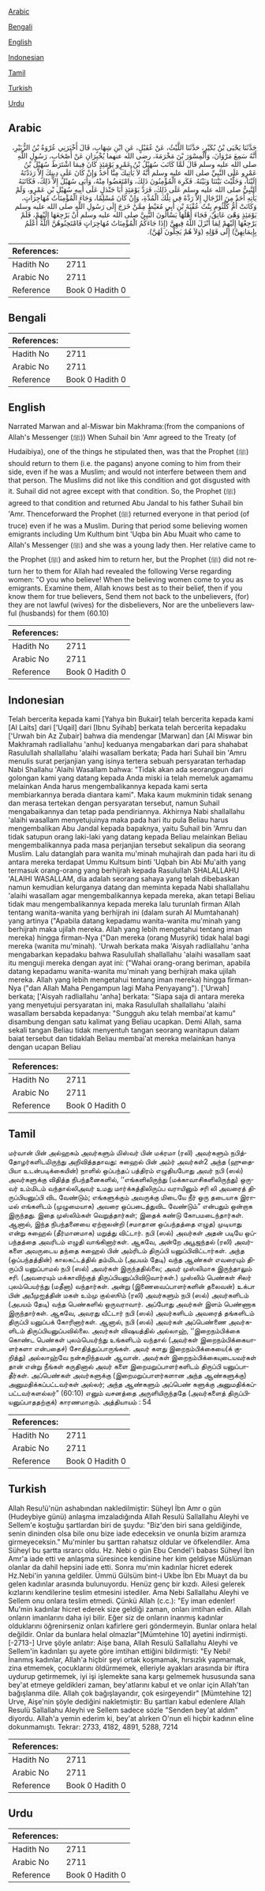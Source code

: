 [Arabic](#arabic)

[Bengali](#bengali)

[English](#english)

[Indonesian](#indonesian)

[Tamil](#tamil)

[Turkish](#turkish)

[Urdu](#urdu)

## Arabic


<div dir="rtl" lang="ar" style={{fontSize:'larger',backgroundColor:'#f8f9fa',padding:20}}>
حَدَّثَنَا يَحْيَى بْنُ بُكَيْرٍ، حَدَّثَنَا اللَّيْثُ، عَنْ عُقَيْلٍ، عَنِ ابْنِ شِهَابٍ، قَالَ أَخْبَرَنِي عُرْوَةُ بْنُ الزُّبَيْرِ، أَنَّهُ سَمِعَ مَرْوَانَ، وَالْمِسْوَرَ بْنَ مَخْرَمَةَ، رضى الله عنهما يُخْبِرَانِ عَنْ أَصْحَابِ، رَسُولِ اللَّهِ صلى الله عليه وسلم قَالَ لَمَّا كَاتَبَ سُهَيْلُ بْنُ عَمْرٍو يَوْمَئِذٍ كَانَ فِيمَا اشْتَرَطَ سُهَيْلُ بْنُ عَمْرٍو عَلَى النَّبِيِّ صلى الله عليه وسلم أَنَّهُ لاَ يَأْتِيكَ مِنَّا أَحَدٌ وَإِنْ كَانَ عَلَى دِينِكَ إِلاَّ رَدَدْتَهُ إِلَيْنَا، وَخَلَّيْتَ بَيْنَنَا وَبَيْنَهُ‏.‏ فَكَرِهَ الْمُؤْمِنُونَ ذَلِكَ، وَامْتَعَضُوا مِنْهُ، وَأَبَى سُهَيْلٌ إِلاَّ ذَلِكَ، فَكَاتَبَهُ النَّبِيُّ صلى الله عليه وسلم عَلَى ذَلِكَ، فَرَدَّ يَوْمَئِذٍ أَبَا جَنْدَلٍ عَلَى أَبِيهِ سُهَيْلِ بْنِ عَمْرٍو، وَلَمْ يَأْتِهِ أَحَدٌ مِنَ الرِّجَالِ إِلاَّ رَدَّهُ فِي تِلْكَ الْمُدَّةِ، وَإِنْ كَانَ مُسْلِمًا، وَجَاءَ الْمُؤْمِنَاتُ مُهَاجِرَاتٍ، وَكَانَتْ أُمُّ كُلْثُومٍ بِنْتُ عُقْبَةَ بْنِ أَبِي مُعَيْطٍ مِمَّنْ خَرَجَ إِلَى رَسُولِ اللَّهِ صلى الله عليه وسلم يَوْمَئِذٍ وَهْىَ عَاتِقٌ، فَجَاءَ أَهْلُهَا يَسْأَلُونَ النَّبِيَّ صلى الله عليه وسلم أَنْ يَرْجِعَهَا إِلَيْهِمْ، فَلَمْ يَرْجِعْهَا إِلَيْهِمْ لِمَا أَنْزَلَ اللَّهُ فِيهِنَّ ‏(‏إِذَا جَاءَكُمُ الْمُؤْمِنَاتُ مُهَاجِرَاتٍ فَامْتَحِنُوهُنَّ اللَّهُ أَعْلَمُ بِإِيمَانِهِنَّ‏)‏ إِلَى قَوْلِهِ ‏(‏وَلاَ هُمْ يَحِلُّونَ لَهُنَّ‏)‏‏.‏
</div>
<div style={{backgroundColor:'#f8f9fa',padding:20, marginBottom: 10}}><table> <thead> <tr> <th>References:</th> <th></th> </tr> </thead> <tbody><tr><td>Hadith No</td><td>2711</td></tr><tr><td>Arabic No</td><td>2711</td></tr><tr><td>Reference</td><td>Book 0 Hadith 0</td></tr></tbody></table></div>

## Bengali


<div dir="ltr" lang="bn" style={{fontSize:'larger',backgroundColor:'#f8f9fa',padding:20}}>

</div>
<div style={{backgroundColor:'#f8f9fa',padding:20, marginBottom: 10}}><table> <thead> <tr> <th>References:</th> <th></th> </tr> </thead> <tbody><tr><td>Hadith No</td><td>2711</td></tr><tr><td>Arabic No</td><td>2711</td></tr><tr><td>Reference</td><td>Book 0 Hadith 0</td></tr></tbody></table></div>

## English


<div dir="ltr" lang="en" style={{fontSize:'larger',backgroundColor:'#f8f9fa',padding:20}}>
Narrated Marwan and al-Miswar bin Makhrama:(from the companions of Allah's Messenger (ﷺ)) When Suhail bin 'Amr agreed to the Treaty (of Hudaibiya), one of the things he stipulated then, was that the Prophet (ﷺ) should return to them (i.e. the pagans) anyone coming to him from their side, even if he was a Muslim; and would not interfere between them and that person. The Muslims did not like this condition and got disgusted with it. Suhail did not agree except with that condition. So, the Prophet (ﷺ) agreed to that condition and returned Abu Jandal to his father Suhail bin 'Amr. Thenceforward the Prophet (ﷺ) returned everyone in that period (of truce) even if he was a Muslim. During that period some believing women emigrants including Um Kulthum bint 'Uqba bin Abu Muait who came to Allah's Messenger (ﷺ) and she was a young lady then. Her relative came to the Prophet (ﷺ) and asked him to return her, but the Prophet (ﷺ) did not return her to them for Allah had revealed the following Verse regarding women: "O you who believe! When the believing women come to you as emigrants. Examine them, Allah knows best as to their belief, then if you know them for true believers, Send them not back to the unbelievers, (for) they are not lawful (wives) for the disbelievers, Nor are the unbelievers lawful (husbands) for them (60.10)
</div>
<div style={{backgroundColor:'#f8f9fa',padding:20, marginBottom: 10}}><table> <thead> <tr> <th>References:</th> <th></th> </tr> </thead> <tbody><tr><td>Hadith No</td><td>2711</td></tr><tr><td>Arabic No</td><td>2711</td></tr><tr><td>Reference</td><td>Book 0 Hadith 0</td></tr></tbody></table></div>

## Indonesian


<div dir="ltr" lang="id" style={{fontSize:'larger',backgroundColor:'#f8f9fa',padding:20}}>
Telah bercerita kepada kami [Yahya bin Bukair] telah bercerita kepada kami [Al Laits] dari ['Uqail] dari [Ibnu Syihab] berkata telah bercerita kepadaku ['Urwah bin Az Zubair] bahwa dia mendengar [Marwan] dan [Al Miswar bin Makhramah radliallahu 'anhu] keduanya mengabarkan dari para shahabat Rasulullah shallallahu 'alaihi wasallam berkata; Pada hari Suhail bin 'Amru menulis surat perjanjian yang isinya tertera sebuah persyaratan terhadap Nabi Shallahu 'Alaihi Wasallam bahwa: "Tidak akan ada seorangpun dari golongan kami yang datang kepada Anda miski ia telah memeluk agamamu melainkan Anda harus mengembalikannya kepada kami serta membiarkannya berada diantara kami". Maka kaum mukminin tidak senang dan merasa tertekan dengan persyaratan tersebut, namun Suhail mengabaikannya dan tetap pada pendiriannya. Akhirnya Nabi shallallahu 'alaihi wasallam menyetujuinya maka pada hari itu pula Beliau harus mengembalikan Abu Jandal kepada bapaknya, yaitu Suhail bin 'Amru dan tidak satupun orang laki-laki yang datang kepada Beliau melainkan Beliau mengembalikannya pada masa perjanjian tersebut sekalipun dia seorang Muslim. Lalu datanglah para wanita mu'minah muhajirah dan pada hari itu di antara mereka terdapat Ummu Kultsum binti 'Uqbah bin Abi Mu'aith yang termasuk orang-orang yang berhijrah kepada Rasulullah SHALALLAHU 'ALAIHI WASALLAM, dia adalah seorang sahaya yang telah dibebaskan namun kemudian kelurganya datang dan meminta kepada Nabi shallallahu 'alaihi wasallam agar mengembalikannya kepada mereka, akan tetapi Beliau tidak mau mengembalikannya kepada mereka lalu turunlah firman Allah tentang wanita-wanita yang berhijrah ini (dalam surah Al Mumtahanah) yang artinya ("Apabila datang kepadamu wanita-wanita mu'minah yang berhijrah maka ujilah mereka. Allah yang lebih mengetahui tentang iman mereka) hingga firman-Nya ("Dan mereka (orang Musyrik) tidak halal bagi mereka (wanita mu'minah). 'Urwah berkata maka 'Aisyah radliallahu 'anha mengabarkan kepadaku bahwa Rasulullah shallallahu 'alaihi wasallam saat itu menguji mereka dengan ayat ini: ("Wahai orang-orang beriman, apabila datang kepadamu wanita-wanita mu'minah yang berhijrah maka ujilah mereka. Allah yang lebih mengetahui tentang iman mereka) hingga firman-Nya ("dan Allah Maha Pengampun lagi Maha Penyayang"). ['Urwah] berkata; ['Aisyah radliallahu 'anha] berkata: "Siapa saja di antara mereka yang menyetujui persyaratan ini, maka Rasulullah shallallahu 'alaihi wasallam bersabda kepadanya: "Sungguh aku telah membai'at kamu" disambung dengan satu kalimat yang Beliau ucapkan. Demi Allah, sama sekali tangan Beliau tidak menyentuh tangan seorang wanitapun dalam baiat tersebut dan tidaklah Beliau membai'at mereka melainkan hanya dengan ucapan Beliau
</div>
<div style={{backgroundColor:'#f8f9fa',padding:20, marginBottom: 10}}><table> <thead> <tr> <th>References:</th> <th></th> </tr> </thead> <tbody><tr><td>Hadith No</td><td>2711</td></tr><tr><td>Arabic No</td><td>2711</td></tr><tr><td>Reference</td><td>Book 0 Hadith 0</td></tr></tbody></table></div>

## Tamil


<div dir="ltr" lang="ta" style={{fontSize:'larger',backgroundColor:'#f8f9fa',padding:20}}>
மர்வான் பின் அல்ஹகம் அவர்களும் மிஸ்வர் பின் மக்ரமா (ரலி) அவர்களும் நபித்தோழர்களிடமிருந்து அறிவித்ததாவது: சுஹைல் பின் அம்ர் அவர்கள்2 அந்த (ஹுதைபியா உடன்படிக்கையின்) நாளில் ஒப்பந்தப் பத்திரம் எழுதியபோது அவர் நபி (ஸல்) அவர்களுக்கு விதித்த நிபந்தனைகளில், ‘‘எங்களிலிருந்து (மக்காவாசிகளிலிருந்து) ஒருவர் உம்மிடம் வந்தால்லிஅவர் உமது மார்க்கத்திலிருப்ப வராயினும் சரி லி அவரைத் திருப்பியனுப்பி விட வேண்டும்; எங்களுக்கும் அவருக்கு மிடையே நீர் ஒரு தடையாக இராமல் எங்களிடம் (முழுமையாக) அவரை ஒப்படைத்துவிட வேண்டும்” என்பதும் ஒன்றாக இருந்தது. இதை முஸ்லிம்கள் வெறுத்தார்கள்; இதைக் கண்டு கோபமடைந்தார்கள். ஆனால், இந்த நிபந்தனையை ஏற்றாலன்றி (சமாதான ஒப்பந்தத்தை எழுத) முடியாது என்று சுஹைல் (தீர்மானமாக) மறுத்து விட்டார். நபி (ஸல்) அவர்கள் அதன் படியே ஒப்பந்தத்தை அவரிடம் எழுதி வாங்கினார்கள். ஆகவே, அன்றே அபூஜந்தல் (ரலி) அவர்களை அவருடைய தந்தை சுஹைல் பின் அம்ரிடம் திருப்பி யனுப்பிவிட்டார்கள். அந்த (ஒப்பந்தத்தின்) காலகட்டத்தில் தம்மிடம் (அபயம் தேடி) வந்த ஆண்கள் எவரையும் திருப்பி யனுப்பாமல் நபி (ஸல்) அவர்கள் இருந்ததில்லை; அவர் முஸ்லிமாக இருந்தாலும் சரி. (அவரையும் மக்காவிற்குத் திருப்பியனுப்பிவிடுவார்கள்.) முஸ்லிம் பெண்கள் சிலர் புலம்பெயர்ந்து (மதீனா) வந்தார்கள். அன்று (இணைவைப்பாளர்களின் தலைவன்) உக்பா பின் அபீமுஐத்தின் மகள் உம்மு குல்ஸூம் (ரலி) அவர்களும் நபி (ஸல்) அவர்களிடம் (அபயம் தேடி) வந்த பெண்களில் ஒருவராவார். அப்போது அவர்கள் இளம் பெண்ணாக இருந்தார்கள். ஆகவே, அவரது வீட்டார் நபி (ஸல்) அவர்களிடம் அவரைத் தங்களிடம் திருப்பி யனுப்பக் கோரினார்கள். ஆனால், நபி (ஸல்) அவர்கள் அப்பெண்ணை அவர்களிடம் திருப்பியனுப்பவில்லை. அவர்கள் விஷயத்தில் அல்லாஹ், ‘‘இறைநம்பிக்கை கொண்ட பெண்கள் புலம்பெயர்ந்து உங்களிடம் வந்தால் (அவர்கள் இறைநம்பிக்கையாளர்களா என்பதைச்) சோதித்துப்பாருங்கள். அவர் களது இறைநம்பிக்கையை(க் குறித்து) அல்லாஹ்வே நன்கறிந்தவன் ஆவான். அவர்கள் இறைநம்பிக்கையுடையவர்கள் தான் என்று நீங்கள் கருதினால் அவர் களை இறைமறுப்பாளர்களிடம் திருப்பி யனுப்பாதீர்கள். அப்பெண்கள் அவர்களுக்கு (இறைமறுப்பாளர்களான அந்த ஆண்களுக்கு) அனுமதிக்கப்பட்டவர்கள் அல்லர்; அந்த ஆண்களும் அப்பெண் களுக்கு அனுமதிக்கப்பட்டவர்களல்லர்” (60:10) எனும் வசனத்தை அருளியிருந்ததே (அவர்களைத் திருப்பியனுப்பாததற்குக்) காரணமாகும். அத்தியாயம் : 54
</div>
<div style={{backgroundColor:'#f8f9fa',padding:20, marginBottom: 10}}><table> <thead> <tr> <th>References:</th> <th></th> </tr> </thead> <tbody><tr><td>Hadith No</td><td>2711</td></tr><tr><td>Arabic No</td><td>2711</td></tr><tr><td>Reference</td><td>Book 0 Hadith 0</td></tr></tbody></table></div>

## Turkish


<div dir="ltr" lang="tr" style={{fontSize:'larger',backgroundColor:'#f8f9fa',padding:20}}>
Allah Resu!ü'nün ashabından nakledilmiştir: Süheyl İbn Amr o gün (Hudeybiye günü) anlaşma imzaladığında Allah Resulü Sallallahu Aleyhi ve Sellem'e koştuğu şartlardan biri de şuydu: "Biz'den biri sana geldiğinde, senin dininden olsa bile onu bize iade edeceksin ve onunla bizim aramıza girmeyeceksin." Mu'minler bu şarttan rahatsız oldular ve öfkelendiler. Ama Süheyl bu şartta ısrarcı oldu. Hz. Nebi o gün Ebu Cendel'i babası Süheyl İbn Amr'a iade etti ve anlaşma süresince kendisine her kim geldiyse Müslüman olanlar da dahil hepsini iade etti. Sonra mu'min kadınlar hicret ederek Hz.Nebi'in yanına geldiler. Ümmü Gülsüm bint-i Ukbe İbn Ebı Muayt da bu gelen kadınlar arasında bulunuyordu. Henüz genç bir kızdı. Ailesi gelerek kızlarını kendilerine teslim etmesini istediler. Ama Nebi Sallallahu Aleyhi ve Sellem onu onlara teslim etmedi. Çünkü Allah (c.c.): "Ey iman edenler! Mu'min kadınlar hicret ederek size geldiği zaman, onları imtihan edin. Allah onların imanlarını daha iyi bilir. Eğer siz de onların inanmış kadınlar olduklarını öğrenirseniz onları kafirlere geri göndermeyin. Bunlar onlara helal değildir. Onlar da bunlara helal olmazlar"[Mümtehine 10] ayetini indirmişti. [-2713-] Urve şöyle anlatır: Aişe bana, Allah Resulü Sallallahu Aleyhi ve Sellem'in kadınları şu ayete göre imtihan ettiğini bildirmişti: "Ey Nebi! İnanmış kadınlar, Allah'a hiçbir şeyi ortak koşmamak, hırsızlık yapmamak, zina etmemek, çocuklarını öldürmemek, elleriyle ayakları arasında bir iftira uydurup getirmemek, iyi işi işlemekte sana karşı gelmemek hususunda sana bey'at etmeye geldikleri zaman, bey'atlarını kabul et ve onlar için Allah'tan bağışlanma dile. Allah çok bağışlayandır, çok esirgeyendir" [Mümtehine 12] Urve, Aişe'nin şöyle dediğini nakletmiştir: Bu şartları kabul edenlere Allah Resulü Sallallahu Aleyhi ve Sellem sadece sözle "Senden bey'at aldım" diyordu. Allah'a yemin ederim ki, bey'at alırken O'nun eli hiçbir kadının eline dokunmamıştı. Tekrar: 2733, 4182, 4891, 5288, 7214
</div>
<div style={{backgroundColor:'#f8f9fa',padding:20, marginBottom: 10}}><table> <thead> <tr> <th>References:</th> <th></th> </tr> </thead> <tbody><tr><td>Hadith No</td><td>2711</td></tr><tr><td>Arabic No</td><td>2711</td></tr><tr><td>Reference</td><td>Book 0 Hadith 0</td></tr></tbody></table></div>

## Urdu


<div dir="rtl" lang="ur" style={{fontSize:'larger',backgroundColor:'#f8f9fa',padding:20}}>

</div>
<div style={{backgroundColor:'#f8f9fa',padding:20, marginBottom: 10}}><table> <thead> <tr> <th>References:</th> <th></th> </tr> </thead> <tbody><tr><td>Hadith No</td><td>2711</td></tr><tr><td>Arabic No</td><td>2711</td></tr><tr><td>Reference</td><td>Book 0 Hadith 0</td></tr></tbody></table></div>